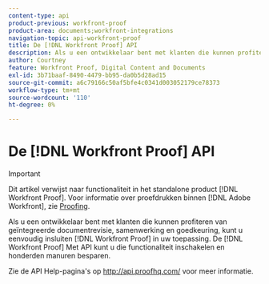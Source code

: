 ```yaml
---
content-type: api
product-previous: workfront-proof
product-area: documents;workfront-integrations
navigation-topic: api-workfront-proof
title: De [!DNL Workfront Proof] API
description: Als u een ontwikkelaar bent met klanten die kunnen profiteren van geïntegreerde documentrevisie, samenwerking en goedkeuring, kunt u eenvoudig insluiten [!DNL Workfront Proof] in uw toepassing. De [!DNL Workfront Proof] Met API kunt u die functionaliteit inschakelen en honderden manuren besparen.
author: Courtney
feature: Workfront Proof, Digital Content and Documents
exl-id: 3b71baaf-8490-4479-bb95-da0b5d28ad15
source-git-commit: a6c79166c50af5bfe4c0341d003052179ce78373
workflow-type: tm+mt
source-wordcount: '110'
ht-degree: 0%

---
```


# De [!DNL Workfront Proof] API

>[!IMPORTANT]
>
>Dit artikel verwijst naar functionaliteit in het standalone product [!DNL Workfront Proof]. Voor informatie over proefdrukken binnen [!DNL Adobe Workfront], zie [Proofing](../../../review-and-approve-work/proofing/proofing.md).

Als u een ontwikkelaar bent met klanten die kunnen profiteren van geïntegreerde documentrevisie, samenwerking en goedkeuring, kunt u eenvoudig insluiten [!DNL Workfront Proof] in uw toepassing. De [!DNL Workfront Proof] Met API kunt u die functionaliteit inschakelen en honderden manuren besparen.

Zie de API Help-pagina&#39;s op http://api.proofhq.com/ voor meer informatie.
